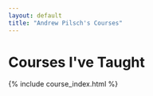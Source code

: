 ```yaml
---
layout: default
title: "Andrew Pilsch's Courses"
---
```

# Courses I've Taught

{% include course_index.html %}
